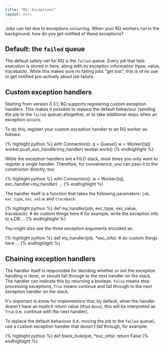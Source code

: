 ```yaml
---
title: "RQ: Exceptions"
layout: docs
---
```


Jobs can fail due to exceptions occurring.  When your RQ workers run in the
background, how do you get notified of these exceptions?

## Default: the `failed` queue

The default safety net for RQ is the `failed` queue.  Every job that fails
execution is stored in here, along with its exception information (type,
value, traceback).  While this makes sure no failing jobs "get lost", this is
of no use to get notified pro-actively about job failure.


## Custom exception handlers

Starting from version 0.3.1, RQ supports registering custom exception
handlers.  This makes it possible to replace the default behaviour (sending
the job to the `failed` queue) altogether, or to take additional steps when an
exception occurs.

To do this, register your custom exception handler to an RQ worker as follows:

{% highlight python %}
with Connection():
    q = Queue()
    w = Worker([q])
    worker.push_exc_handler(my_handler)
    worker.work()
{% endhighlight %}

While the exception handlers are a FILO stack, most times you only want to
register a single handler.  Therefore, for convenience, you can pass it to the
constructor directly, too:

{% highlight python %}
with Connection():
    w = Worker([q], exc_handler=my_handler)
    ...
{% endhighlight %}

The handler itself is a function that takes the following parameters: `job`,
`exc_type`, `exc_value` and `traceback`:

{% highlight python %}
def my_handler(job, exc_type, exc_value, traceback):
    # do custom things here
    # for example, write the exception info to a DB
    ...
{% endhighlight %}

You might also see the three exception arguments encoded as:

{% highlight python %}
def my_handler(job, *exc_info):
    # do custom things here
    ...
{% endhighlight %}


## Chaining exception handlers

The handler itself is responsible for deciding whether or not the exception
handling is done, or should fall through to the next handler on the stack.
The handler can indicate this by returning a boolean.  `False` means stop
processing exceptions, `True` means continue and fall through to the next
exception handler on the stack.

It's important to know for implementors that, by default, when the handler
doesn't have an explicit return value (thus `None`), this will be interpreted
as `True` (i.e.  continue with the next handler).

To replace the default behaviour (i.e. moving the job to the `failed` queue),
use a custom exception handler that doesn't fall through, for example:

{% highlight python %}
def black_hole(job, *exc_info):
    return False
{% endhighlight %}
